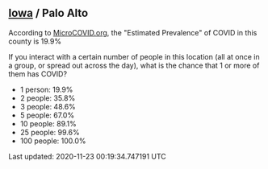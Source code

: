 
## [Iowa](/united-states/iowa) / Palo Alto

According to [MicroCOVID.org](http://microcovid.org),
the "Estimated Prevalence" of COVID in this county is 19.9%

If you interact with a certain number of people in this location
(all at once in a group, or spread out across the day), what is the chance that
1 or more of them has COVID?

- 1 person: 19.9%
- 2 people: 35.8%
- 3 people: 48.6%
- 5 people: 67.0%
- 10 people: 89.1%
- 25 people: 99.6%
- 100 people: 100.0%

Last updated: 2020-11-23 00:19:34.747191 UTC
